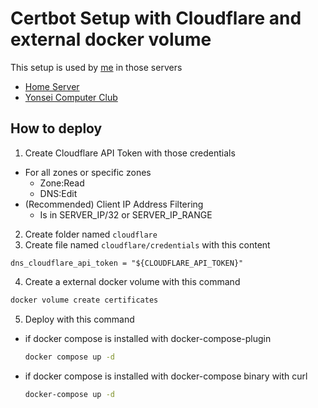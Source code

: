 # Certbot Setup with Cloudflare and external docker volume

This setup is used by [me](https://github.com/maxswjeon) in those servers
- [Home Server](https://home.codingbear.kr)
- [Yonsei Computer Club](https://home.codingbear.kr)

## How to deploy
1. Create Cloudflare API Token with those credentials
  - For all zones or specific zones
    - Zone:Read
    - DNS:Edit
  - (Recommended) Client IP Address Filtering
    - Is in SERVER_IP/32 or SERVER_IP_RANGE
2. Create folder named `cloudflare`
3. Create file named `cloudflare/credentials` with this content
  ```
  dns_cloudflare_api_token = "${CLOUDFLARE_API_TOKEN}"
  ```
4. Create a external docker volume with this command
  ```bash
  docker volume create certificates
  ```
5. Deploy with this command
  - if docker compose is installed with docker-compose-plugin  
    ```bash
    docker compose up -d
    ```
  - if docker compose is installed with docker-compose binary with curl  
    ```bash
    docker-compose up -d
    ```

